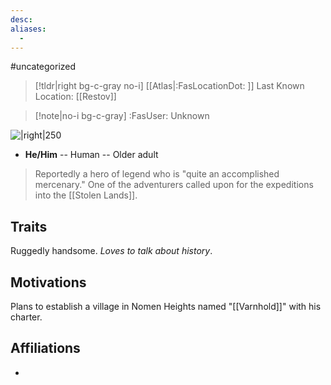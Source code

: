 ```yaml
---
desc:
aliases:
  - 
---
```

#uncategorized
>[!tldr|right bg-c-gray no-i] [[Atlas|:FasLocationDot: ]] Last Known Location: [[Restov]]

>[!note|no-i bg-c-gray] :FasUser: Unknown

![|right|250](https://static.wikia.nocookie.net/pathfinderkingmaker_gamepedia_en/images/3/3a/MaegarVarn.png/revision/latest?cb=20180927134346)

- **He/Him** -- Human -- Older adult

>Reportedly a hero of legend who is "quite an accomplished mercenary." One of the adventurers called upon for the expeditions into the [[Stolen Lands]].

## Traits
Ruggedly handsome. *Loves to talk about history*.

## Motivations
Plans to establish a village in Nomen Heights named "[[Varnhold]]" with his charter.

## Affiliations
- 